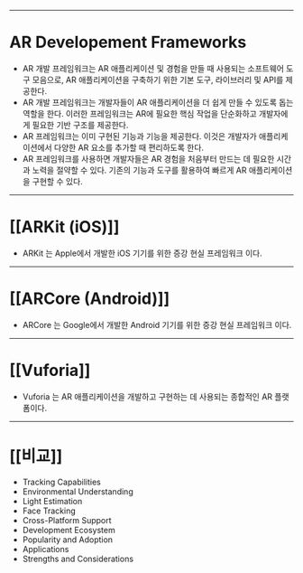 
---
# AR Developement Frameworks

- AR 개발 프레임워크는 AR 애플리케이션 및 경험을 만들 때 사용되는 소프트웨어 도구 모음으로, AR 애플리케이션을 구축하기 위한 기본 도구, 라이브러리 및 API를 제공한다.
- AR 개발 프레임워크는 개발자들이 AR 애플리케이션을 더 쉽게 만들 수 있도록 돕는 역할을 한다. 이러한 프레임워크는 AR에 필요한 핵심 작업을 단순화하고 개발자에게 필요한 기반 구조를 제공한다.
- AR 프레임워크는 이미 구현된 기능과 기능을 제공한다. 이것은 개발자가 애플리케이션에서 다양한 AR 요소를 추가할 때 편리하도록 한다.
- AR 프레임워크를 사용하면 개발자들은 AR 경험을 처음부터 만드는 데 필요한 시간과 노력을 절약할 수 있다. 기존의 기능과 도구를 활용하여 빠르게 AR 애플리케이션을 구현할 수 있다.

---
# [[ARKit (iOS)]]

- ARKit 는 Apple에서 개발한 iOS 기기를 위한 증강 현실 프레임워크 이다.

---
# [[ARCore (Android)]]

- ARCore 는 Google에서 개발한 Android 기기를 위한 증강 현실 프레임워크 이다.

---
# [[Vuforia]]
- Vuforia 는 AR 애플리케이션을 개발하고 구현하는 데 사용되는 종합적인 AR 플랫폼이다.

---
# [[비교]]

- Tracking Capabilities
- Environmental Understanding
- Light Estimation
- Face Tracking
- Cross-Platform Support
- Development Ecosystem
- Popularity and Adoption
- Applications
- Strengths and Considerations